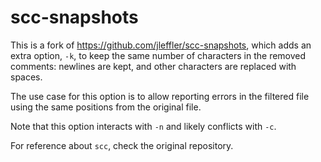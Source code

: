 # scc-snapshots

This is a fork of https://github.com/jleffler/scc-snapshots, which adds an
extra option, `-k`, to keep the same number of characters in the removed
comments: newlines are kept, and other characters are replaced with spaces.

The use case for this option is to allow reporting errors in the filtered file
using the same positions from the original file.

Note that this option interacts with `-n` and likely conflicts with `-c`.

For reference about `scc`, check the original repository.
